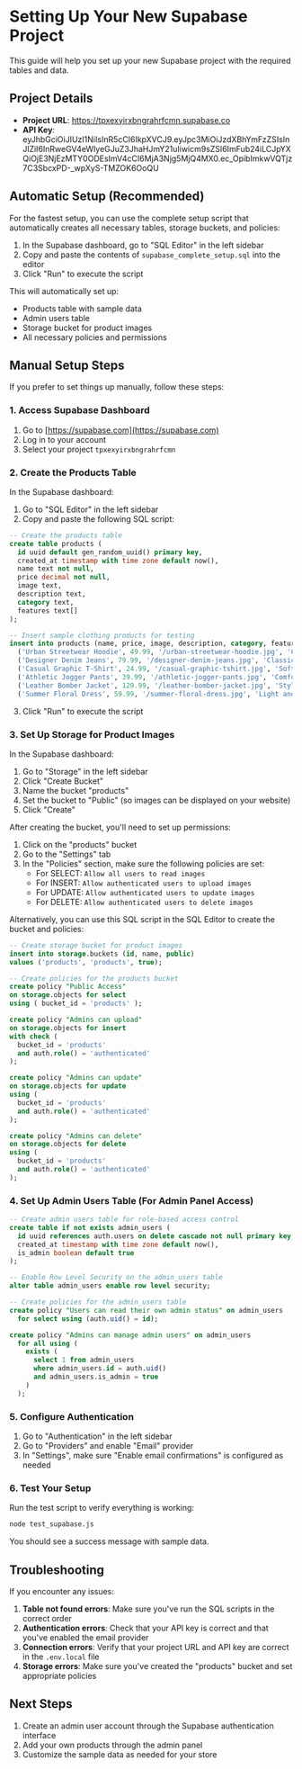 # Setting Up Your New Supabase Project

This guide will help you set up your new Supabase project with the required tables and data.

## Project Details

- **Project URL**: https://tpxexyirxbngrahrfcmn.supabase.co
- **API Key**: eyJhbGciOiJIUzI1NiIsInR5cCI6IkpXVCJ9.eyJpc3MiOiJzdXBhYmFzZSIsInJlZiI6InRweGV4eWlyeGJuZ3JhaHJmY21uIiwicm9sZSI6ImFub24iLCJpYXQiOjE3NjEzMTY0ODEsImV4cCI6MjA3Njg5MjQ4MX0.ec_OpibImkwVQTjz7C3SbcxPD-_wpXyS-TMZOK6OoQU

## Automatic Setup (Recommended)

For the fastest setup, you can use the complete setup script that automatically creates all necessary tables, storage buckets, and policies:

1. In the Supabase dashboard, go to "SQL Editor" in the left sidebar
2. Copy and paste the contents of `supabase_complete_setup.sql` into the editor
3. Click "Run" to execute the script

This will automatically set up:
- Products table with sample data
- Admin users table
- Storage bucket for product images
- All necessary policies and permissions

## Manual Setup Steps

If you prefer to set things up manually, follow these steps:

### 1. Access Supabase Dashboard

1. Go to [https://supabase.com](https://supabase.com)
2. Log in to your account
3. Select your project `tpxexyirxbngrahrfcmn`

### 2. Create the Products Table

In the Supabase dashboard:
1. Go to "SQL Editor" in the left sidebar
2. Copy and paste the following SQL script:

```sql
-- Create the products table
create table products (
  id uuid default gen_random_uuid() primary key,
  created_at timestamp with time zone default now(),
  name text not null,
  price decimal not null,
  image text,
  description text,
  category text,
  features text[]
);

-- Insert sample clothing products for testing
insert into products (name, price, image, description, category, features) values
  ('Urban Streetwear Hoodie', 49.99, '/urban-streetwear-hoodie.jpg', 'Comfortable and stylish hoodie perfect for casual wear. Made with premium cotton blend for all-day comfort.', 'Tops', ARRAY['Premium Cotton Blend', 'Adjustable Hood', 'Kangaroo Pocket', 'Machine Washable']),
  ('Designer Denim Jeans', 79.99, '/designer-denim-jeans.jpg', 'Classic fit denim jeans with modern styling. Durable construction and comfortable stretch for everyday wear.', 'Bottoms', ARRAY['Classic Fit', 'Stretch Denim', 'Five Pocket Design', 'Button Closure']),
  ('Casual Graphic T-Shirt', 24.99, '/casual-graphic-tshirt.jpg', 'Soft and breathable t-shirt with unique graphic design. Perfect for expressing your personal style.', 'Tops', ARRAY['100% Cotton', 'Soft Fabric', 'Unique Design', 'Machine Washable']),
  ('Athletic Jogger Pants', 39.99, '/athletic-jogger-pants.jpg', 'Comfortable jogger pants with elastic waistband and tapered legs. Ideal for workouts or casual outings.', 'Bottoms', ARRAY['Elastic Waistband', 'Drawstring Closure', 'Tapered Legs', 'Moisture-Wicking']),
  ('Leather Bomber Jacket', 129.99, '/leather-bomber-jacket.jpg', 'Stylish bomber jacket made from genuine leather. Perfect for adding an edgy touch to any outfit.', 'Outerwear', ARRAY['Genuine Leather', 'Ribbed Cuffs', 'Front Zip Closure', 'Multiple Pockets']),
  ('Summer Floral Dress', 59.99, '/summer-floral-dress.jpg', 'Light and breezy summer dress with beautiful floral pattern. Perfect for warm weather occasions.', 'Dresses', ARRAY['Lightweight Fabric', 'Floral Print', 'V-Neck', 'Above Knee Length']);
```

3. Click "Run" to execute the script

### 3. Set Up Storage for Product Images

In the Supabase dashboard:
1. Go to "Storage" in the left sidebar
2. Click "Create Bucket"
3. Name the bucket "products"
4. Set the bucket to "Public" (so images can be displayed on your website)
5. Click "Create"

After creating the bucket, you'll need to set up permissions:
1. Click on the "products" bucket
2. Go to the "Settings" tab
3. In the "Policies" section, make sure the following policies are set:
   - For SELECT: `Allow all users to read images`
   - For INSERT: `Allow authenticated users to upload images`
   - For UPDATE: `Allow authenticated users to update images`
   - For DELETE: `Allow authenticated users to delete images`

Alternatively, you can use this SQL script in the SQL Editor to create the bucket and policies:

```sql
-- Create storage bucket for product images
insert into storage.buckets (id, name, public)
values ('products', 'products', true);

-- Create policies for the products bucket
create policy "Public Access"
on storage.objects for select
using ( bucket_id = 'products' );

create policy "Admins can upload"
on storage.objects for insert
with check (
  bucket_id = 'products' 
  and auth.role() = 'authenticated'
);

create policy "Admins can update" 
on storage.objects for update 
using (
  bucket_id = 'products' 
  and auth.role() = 'authenticated'
);

create policy "Admins can delete"
on storage.objects for delete
using (
  bucket_id = 'products' 
  and auth.role() = 'authenticated'
);
```

### 4. Set Up Admin Users Table (For Admin Panel Access)

```sql
-- Create admin users table for role-based access control
create table if not exists admin_users (
  id uuid references auth.users on delete cascade not null primary key,
  created_at timestamp with time zone default now(),
  is_admin boolean default true
);

-- Enable Row Level Security on the admin_users table
alter table admin_users enable row level security;

-- Create policies for the admin_users table
create policy "Users can read their own admin status" on admin_users
  for select using (auth.uid() = id);

create policy "Admins can manage admin users" on admin_users
  for all using (
    exists (
      select 1 from admin_users
      where admin_users.id = auth.uid()
      and admin_users.is_admin = true
    )
  );
```

### 5. Configure Authentication

1. Go to "Authentication" in the left sidebar
2. Go to "Providers" and enable "Email" provider
3. In "Settings", make sure "Enable email confirmations" is configured as needed

### 6. Test Your Setup

Run the test script to verify everything is working:

```bash
node test_supabase.js
```

You should see a success message with sample data.

## Troubleshooting

If you encounter any issues:

1. **Table not found errors**: Make sure you've run the SQL scripts in the correct order
2. **Authentication errors**: Check that your API key is correct and that you've enabled the email provider
3. **Connection errors**: Verify that your project URL and API key are correct in the `.env.local` file
4. **Storage errors**: Make sure you've created the "products" bucket and set appropriate policies

## Next Steps

1. Create an admin user account through the Supabase authentication interface
2. Add your own products through the admin panel
3. Customize the sample data as needed for your store